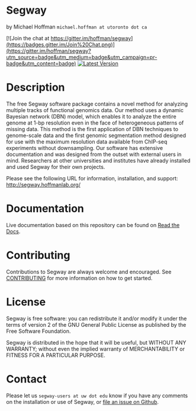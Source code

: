 # Segway
by Michael Hoffman `michael.hoffman at utoronto dot ca`

[![Join the chat at https://gitter.im/hoffman/segway](https://badges.gitter.im/Join%20Chat.png)](https://gitter.im/hoffman/segway?utm_source=badge&utm_medium=badge&utm_campaign=pr-badge&utm_content=badge)
[![Latest Version](https://img.shields.io/pypi/v/segway.png)](https://pypi.python.org/pypi/segway/)


# Description
The free Segway software package contains a novel method for analyzing multiple
tracks of functional genomics data. Our method uses a dynamic Bayesian network
(DBN) model, which enables it to analyze the entire genome at 1-bp resolution
even in the face of heterogeneous patterns of missing data. This method is the
first application of DBN techniques to genome-scale data and the first genomic
segmentation method designed for use with the maximum resolution data available
from ChIP-seq experiments without downsampling. Our software has extensive
documentation and was designed from the outset with external users in mind.
Researchers at other universities and institutes have already installed and
used Segway for their own projects.

Please see the following URL for information,
installation, and support: http://segway.hoffmanlab.org/

# Documentation
Live documentation based on this repository can be found on [Read the Docs](http://segway.readthedocs.io/en/latest/).


# Contributing
Contributions to Segway are always welcome and encouraged. See [CONTRIBUTING](CONTRIBUTING.md) for more information on how to get started.

# License
Segway is free software: you can redistribute it and/or modify it under the terms of version 2 of the GNU General Public License as published by the Free Software Foundation.

Segway is distributed in the hope that it will be useful, but WITHOUT
ANY WARRANTY; without even the implied warranty of MERCHANTABILITY or
FITNESS FOR A PARTICULAR PURPOSE.

# Contact
Please let us `segway-users at uw dot edu` know if you have any comments on the installation or use of Segway, or [file an issue on Github](https://github.com/hoffmangroup/segway/issues).
